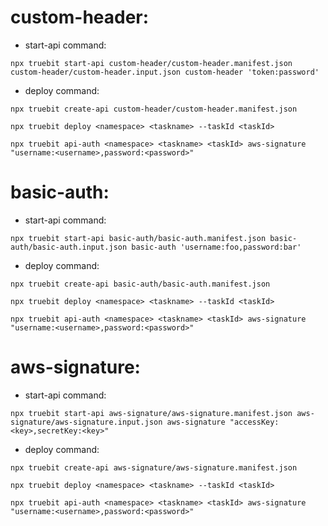 
# custom-header:

* start-api command:
```
npx truebit start-api custom-header/custom-header.manifest.json custom-header/custom-header.input.json custom-header 'token:password'
```

* deploy command:
```
npx truebit create-api custom-header/custom-header.manifest.json

npx truebit deploy <namespace> <taskname> --taskId <taskId>

npx truebit api-auth <namespace> <taskname> <taskId> aws-signature "username:<username>,password:<password>"
```

# basic-auth:

* start-api command:
```
npx truebit start-api basic-auth/basic-auth.manifest.json basic-auth/basic-auth.input.json basic-auth 'username:foo,password:bar'
```

* deploy command:
```
npx truebit create-api basic-auth/basic-auth.manifest.json

npx truebit deploy <namespace> <taskname> --taskId <taskId>

npx truebit api-auth <namespace> <taskname> <taskId> aws-signature "username:<username>,password:<password>"
```

# aws-signature:

* start-api command:
```
npx truebit start-api aws-signature/aws-signature.manifest.json aws-signature/aws-signature.input.json aws-signature "accessKey:<key>,secretKey:<key>"
```

* deploy command:
```
npx truebit create-api aws-signature/aws-signature.manifest.json

npx truebit deploy <namespace> <taskname> --taskId <taskId>

npx truebit api-auth <namespace> <taskname> <taskId> aws-signature "username:<username>,password:<password>"
```